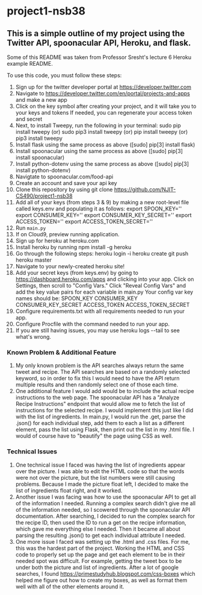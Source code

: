 # project1-nsb38
## This is a simple outline of my project using the Twitter API, spoonacular API, Heroku, and flask.
Some of this README was taken from Professor Sresht's lecture 6 Heroku example README.

To use this code, you must follow these steps:
1. Sign up for the twitter developer portal at https://developer.twitter.com
2. Navigate to https://developer.twitter.com/en/portal/projects-and-apps and make a new app
3. Click on the key symbol after creating your project, and it will take you to your keys and tokens
    If needed, you can regenerate your access token and secret
4. Next, to install Tweepy, run the following in your terminal:
    sudo pip install tweepy
    (or) sudo pip3 install tweepy
    (or) pip install tweepy
    (or) pip3 install tweepy
5. Install flask using the same process as above ([sudo] pip[3] install flask)
6. Install spoonacular using the same process as above ([sudo] pip[3] install spoonacular)
7. Install python-dotenv using the same process as above ([sudo] pip[3] install python-dotenv)
8. Navigtate to spoonacular.com/food-api
9. Create an account and save your api key
10. Clone this repository by using git clone https://github.com/NJIT-CS490/project1-nsb38
11. Add all of your keys (from steps 3 & 9) by making a new root-level file called keys.env and populating it as follows:
    export SPOON_KEY=''
    export CONSUMER_KEY=''
    export CONSUMER_KEY_SECRET=''
    export ACCESS_TOKEN=''
    export ACCESS_TOKEN_SECRET=''
12. Run `main.py`
13. If on Cloud9, preview running application.
14. Sign up for heroku at heroku.com 
15. Install heroku by running npm install -g heroku
16. Go through the following steps:
    heroku login -i
    heroku create
    git push heroku master
17. Navigate to your newly-created heroku site!
18. Add your secret keys (from keys.env) by going to https://dashboard.heroku.com/apps
    and clicking into your app. Click on Settings, then scroll to "Config Vars." Click
    "Reveal Config Vars" and add the key value pairs for each variable in main.py
    Your config var key names should be:
    SPOON_KEY
    CONSUMER_KEY
    CONSUMER_KEY_SECRET
    ACCESS_TOKEN
    ACCESS_TOKEN_SECRET
19. Configure requirements.txt with all requirements needed to run your app.
20. Configure Procfile with the command needed to run your app.
21. If you are still having issues, you may use heroku logs --tail to see what's wrong.


### Known Problem & Additional Feature
1. My only known problem is the API searches always return the same tweet and recipe. The API searches are based on a randomly selected keyword, so in order to fix this I would need to have the API return multiple results and then randomly select one of those each time.
2. One additional feature I would add would be to include the actual recipe instructions to the web page. The spoonacular API has a "Analyze Recipe Instructions" endpoint that would allow me to fetch the list of instructions for the selected recipe. I would implement this just like I did with the list of ingredients. In main.py, I would run the .get, parse the .json() for each individual step, add them to each a list as a different element, pass the list using Flask, then print out the list in my .html file. I would of course have to "beautify" the page using CSS as well.


### Technical Issues
1. One technical issue I faced was having the list of ingredients appear over the picture. I was able to edit the HTML code so that the words were not over the picture, but the list numbers were still causing problems. Because I made the picture float left, I decided to make the list of ingredients float right, and it worked.
2. Another issue I was facing was how to use the spoonacular API to get all of the information I needed. Running a complex search didn't give me all of the information needed, so I scowered through the spoonacular API documentation. After searching, I decided to run the complex search for the recipe ID, then used the ID to run a get on the recipe information, which gave me everything else I needed. Then it became all about parsing the resulting .json() to get each individual attribute I needed.
3. One more issue I faced was setting up the .html and .css files. For me, this was the hardest part of the project. Working the HTML and CSS code to properly set up the page and get each element to be in their needed spot was difficult. For example, getting the tweet box to be under both the picture and list of ingredients. After a lot of google searches, I found https://primestudyhub.blogspot.com/css-boxes which helped me figure out how to create my boxes, as well as format them well with all of the other elements around it.
